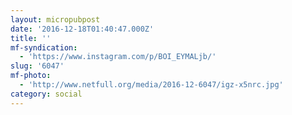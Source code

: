 ```yaml
---
layout: micropubpost
date: '2016-12-18T01:40:47.000Z'
title: ''
mf-syndication:
  - 'https://www.instagram.com/p/BOI_EYMALjb/'
slug: '6047'
mf-photo:
  - 'http://www.netfull.org/media/2016-12-6047/igz-x5nrc.jpg'
category: social
---
```

